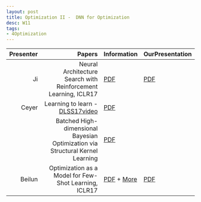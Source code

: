 ```yaml
---
layout: post
title: Optimization II -  DNN for Optimization
desc: W11
tags:
- 4Optimization
---
```




| Presenter | Papers | Information| OurPresentation |
| -----: | ----------: | :----- | :----- |
| Ji | Neural Architecture Search with Reinforcement Learning, ICLR17 | [PDF](https://openreview.net/pdf?id=r1Ue8Hcxg) | [PDF]({{site.baseurl}}/talks/20171102-Ji.pdf) |
| Ceyer | Learning to learn -  [DLSS17video](http://videolectures.net/deeplearning2017_de_freitas_learning_to_learn/)| [PDF]({{site.baseurl}}/talks/20171102-Ceyer.pdf) |
|  | Batched High-dimensional Bayesian Optimization via Structural Kernel Learning | [PDF](https://arxiv.org/abs/1703.01973)|
| Beilun |   Optimization as a Model for Few-Shot Learning, ICLR17  | [PDF](https://openreview.net/pdf?id=rJY0-Kcll) + [More](https://github.com/songrotek/Meta-Learning-Papers)| [PDF]({{site.baseurl}}/talks/20171102-beilun.pdf) |
